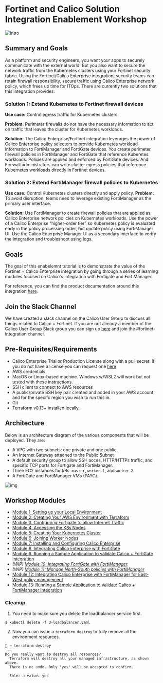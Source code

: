 # Fortinet and Calico Solution Integration Enablement Workshop

![intro](https://docs.projectcalico.org/images/intro/performance.png)

## Summary and Goals

As a platform and security engineers, you want your apps to securely communicate with the external world. But you also want to secure the network traffic from the Kubernetes clusters using your Fortinet security fabric. Using the Fortinet/Calico Enterprise integration, security teams can retain firewall responsibility, secure traffic using Calico Enterprise network policy, which frees up time for ITOps. There are currently two solutions that this integration provides:

### Solution 1: Extend Kubernetes to Fortinet firewall devices

**Use case:** Control egress traffic for Kubernetes clusters.

**Problem:** Perimeter firewalls do not have the necessary information to act on traffic that leaves the cluster for Kubernetes workloads.

**Solution:** The Calico Enterprise/Fortinet integration leverages the power of Calico Enterprise policy selectors to provide Kubernetes workload information to FortiManager and FortiGate devices. You create perimeter firewall policies in FortiManager and FortiGate that reference Kuberetes workloads. Policies are applied and enforced by FortiGate devices. And Firewall administrators can write cluster egress policies that reference Kubernetes workloads directly in Fortinet devices.

### Solution 2: Extend FortiManager firewall policies to Kubernetes

**Use case:** Control Kubernetes clusters directly and apply policy.
**Problem:** To avoid disruption, teams need to leverage existing FortiManager as the primary user interface.

**Solution:** Use FortiManager to create firewall policies that are applied as Calico Enterprise network policies on Kubernetes workloads. Use the power of a Calico Enterprise “higher-order tier” so Kubernetes policy is evaluated early in the policy processing order, but update policy using FortiManager UI. Use the Calico Enterprise Manager UI as a secondary interface to verify the integration and troubleshoot using logs.

## Goals

The goal of this enabelemnt tutorial is to demonstrate the value of the Fortinet + Calico Enterprise integration by going through a series of learning modules focused on Calico's Integration with Fortigate and FortiManager.

For reference, you can find the product documentation around this integration [here](https://docs.tigera.io/security/firewall-integration).

## Join the Slack Channel

We have created a slack channel on the Calico User Group to discuss all things related to Calico + Fortinet. If you are not already a member of the Calico User Group Slack group you can sign up [here](https://slack.projectcalico.org/) and join the #fortinet-integration channel.

## Pre-Requisites/Requirements

- Calico Enterprise Trial or Production License along with a pull secret. If you do not have a license you can request one [here](https://www.tigera.io/tigera-products/calico-enterprise-trial#installation-trial)
- AWS credentials
- MacOS or Linux-based machine. Windows w/WSL2 will work but not tested with these instructions.
- SSH client to connect to AWS resources
- A public/private SSH key pair created and added in your AWS account and for the specifc region you wish to run this in.
- Git
- [Terraform](https://learn.hashicorp.com/tutorials/terraform/install-cli) v0.13+ installed locally.

## Architecture

Below is an architecture diagram of the various components that will be deployed. They are:

- A VPC with two subnets: one private and one public.
- An Internet Gateway attached to the Public Subnet
- A default security group to allow SSH acces, HTTP/HTTPs traffic, and specific TCP ports for Fortigate and FortiManager.
- Three EC2 instances for k8s: `master`, `worker-1`, and  `worker-2`.
- A FortiGate and FortiManager VMs (PAYG).

![img](img/arch.png)

## Workshop Modules

- [Module 1: Setting up your Local Environment](./modules/setting-up-local-env.md)
- [Module 2: Creating Your AWS Environment with Terraform](./modules/setting-up-aws.md)
- [Module 3: Configuring Fortigate to allow Internet Traffic](./modules/configuring-fortigate-to-allow-internet.md)
- [Module 4: Accessing the K8s Nodes](./modules/accessing-your-k8s-nodes.md)
- [Module 5: Creating Your Kubernetes Cluster](./modules/creating-your-k8s-cluster.md)
- [Module 6: Joining Worker Nodes](./modules/join-nodes.md)
- [Module 7: Installing and Configuring Calico Enterprise](./modules/installing-calico.md)
- [Module 8: Integrating Calico Enterprise with FortiGate](./modules/integrate-calico-fortigate.md)
- [Module 9: Running a Sample Application to validate Calico + FortiGate Integration](./modules/deploy-app-0.md)
- *(WIP)* [*Module 10: Integrating FortiGate with FortiManager*](./modules/integrate-fortigate-fortimanager.md)
- *(WIP)* [*Module 11: Manage North-South policies with FortiManager*](./modules/manage-north-south-policies-with-fortimanager.md)
- [Module 12: Integrating Calico Enterprise with FortiManager for East-West policy management](./modules/integrate-calico-with-fortimanager.md)
- [Module 13: Running a Sample Application to validate Calico + FortiManager Integration](./modules/deploy-app-1.md)

### Cleanup

1. You need to make sure you delete the loadbalancer service first.

```
$ kubectl delete -f 3-loadbalancer.yaml
```

2. Now you can issue a `terraform destroy` to fully remove all the environment resources.

```
🐯 → terraform destroy 
...
Do you really want to destroy all resources?
  Terraform will destroy all your managed infrastructure, as shown above.
  There is no undo. Only 'yes' will be accepted to confirm.

  Enter a value: yes
```

